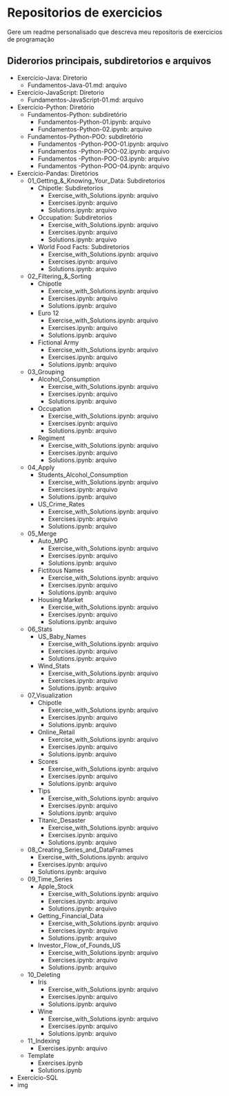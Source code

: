 # Repositorios de exercicios

Gere um readme personalisado que descreva meu repositoris de exercicios de programação

## Diderorios principais, subdiretorios e arquivos

- Exercício-Java: Diretorio
  - Fundamentos-Java-01.md: arquivo
- Exercício-JavaScript: Diretorio
  - Fundamentos-JavaScript-01.md: arquivo
- Exercício-Python: Diretório
  - Fundamentos-Python: subdiretório
    - Fundamentos-Python-01.ipynb: arquivo
    - Fundamentos-Python-02.ipynb: arquivo
  - Fundamentos-Python-POO: subdiretório
    - Fundamentos -Python-POO-01.ipynb: arquivo
    - Fundamentos -Python-POO-02.ipynb: arquivo
    - Fundamentos -Python-POO-03.ipynb: arquivo
    - Fundamentos -Python-POO-04.ipynb: arquivo
- Exercício-Pandas: Diretórios
  - 01_Getting_&_Knowing_Your_Data: Subdiretorios
    - Chipotle: Subdiretorios
      - Exercise_with_Solutions.ipynb: arquivo
      - Exercises.ipynb: arquivo
      - Solutions.ipynb: arquivo
    - Occupation: Subdiretorios
      - Exercise_with_Solutions.ipynb: arquivo
      - Exercises.ipynb: arquivo
      - Solutions.ipynb: arquivo
    - World Food Facts: Subdiretorios
      - Exercise_with_Solutions.ipynb: arquivo
      - Exercises.ipynb: arquivo
      - Solutions.ipynb: arquivo
  - 02_Filtering_&_Sorting
    - Chipotle
      - Exercise_with_Solutions.ipynb: arquivo
      - Exercises.ipynb: arquivo
      - Solutions.ipynb: arquivo
    - Euro 12
      - Exercise_with_Solutions.ipynb: arquivo
      - Exercises.ipynb: arquivo
      - Solutions.ipynb: arquivo
    - Fictional Army
      - Exercise_with_Solutions.ipynb: arquivo
      - Exercises.ipynb: arquivo
      - Solutions.ipynb: arquivo
  - 03_Grouping
    - Alcohol_Consumption
      - Exercise_with_Solutions.ipynb: arquivo
      - Exercises.ipynb: arquivo
      - Solutions.ipynb: arquivo
    - Occupation
      - Exercise_with_Solutions.ipynb: arquivo
      - Exercises.ipynb: arquivo
      - Solutions.ipynb: arquivo
    - Regiment
      - Exercise_with_Solutions.ipynb: arquivo
      - Exercises.ipynb: arquivo
      - Solutions.ipynb: arquivo
  - 04_Apply
    - Students_Alcohol_Consumption
      - Exercise_with_Solutions.ipynb: arquivo
      - Exercises.ipynb: arquivo
      - Solutions.ipynb: arquivo
    - US_Crime_Rates
      - Exercise_with_Solutions.ipynb: arquivo
      - Exercises.ipynb: arquivo
      - Solutions.ipynb: arquivo
  - 05_Merge
    - Auto_MPG
      - Exercise_with_Solutions.ipynb: arquivo
      - Exercises.ipynb: arquivo
      - Solutions.ipynb: arquivo
    - Fictitous Names
      - Exercise_with_Solutions.ipynb: arquivo
      - Exercises.ipynb: arquivo
      - Solutions.ipynb: arquivo
    - Housing Market
      - Exercise_with_Solutions.ipynb: arquivo
      - Exercises.ipynb: arquivo
      - Solutions.ipynb: arquivo
  - 06_Stats
    - US_Baby_Names
      - Exercise_with_Solutions.ipynb: arquivo
      - Exercises.ipynb: arquivo
      - Solutions.ipynb: arquivo
    - Wind_Stats
      - Exercise_with_Solutions.ipynb: arquivo
      - Exercises.ipynb: arquivo
      - Solutions.ipynb: arquivo
  - 07_Visualization
    - Chipotle
      - Exercise_with_Solutions.ipynb: arquivo
      - Exercises.ipynb: arquivo
      - Solutions.ipynb: arquivo
    - Online_Retail
      - Exercise_with_Solutions.ipynb: arquivo
      - Exercises.ipynb: arquivo
      - Solutions.ipynb: arquivo
    - Scores
      - Exercise_with_Solutions.ipynb: arquivo
      - Exercises.ipynb: arquivo
      - Solutions.ipynb: arquivo
    - Tips
      - Exercise_with_Solutions.ipynb: arquivo
      - Exercises.ipynb: arquivo
      - Solutions.ipynb: arquivo
    - Titanic_Desaster
      - Exercise_with_Solutions.ipynb: arquivo
      - Exercises.ipynb: arquivo
      - Solutions.ipynb: arquivo
  - 08_Creating_Series_and_DataFrames
    - Exercise_with_Solutions.ipynb: arquivo
    - Exercises.ipynb: arquivo
    - Solutions.ipynb: arquivo
  - 09_Time_Series
    - Apple_Stock
      - Exercise_with_Solutions.ipynb: arquivo
      - Exercises.ipynb: arquivo
      - Solutions.ipynb: arquivo
    - Getting_Financial_Data
      - Exercise_with_Solutions.ipynb: arquivo
      - Exercises.ipynb: arquivo
      - Solutions.ipynb: arquivo
    - Investor_Flow_of_Founds_US
      - Exercise_with_Solutions.ipynb: arquivo
      - Exercises.ipynb: arquivo
      - Solutions.ipynb: arquivo
  - 10_Deleting
    - Iris
      - Exercise_with_Solutions.ipynb: arquivo
      - Exercises.ipynb: arquivo
      - Solutions.ipynb: arquivo
    - Wine
      - Exercise_with_Solutions.ipynb: arquivo
      - Exercises.ipynb: arquivo
      - Solutions.ipynb: arquivo
  - 11_Indexing
    - Exercises.ipynb: arquivo
  - Template
    - Exercises.ipynb
    - Solutions.ipynb
- Exercício-SQL
- img
